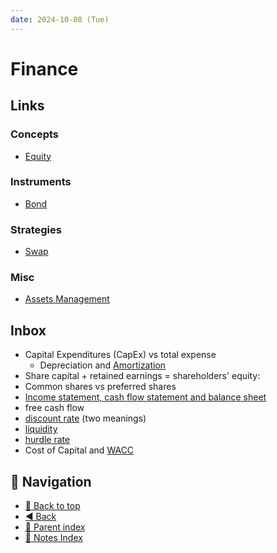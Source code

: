 ```yaml
---
date: 2024-10-08 (Tue)
---
```


# Finance

## Links

### Concepts

- [Equity](BasicConcepts/equity.md)

### Instruments

- [Bond](Instruments/bond.md)

### Strategies

- [Swap](Strategy/swap.md)

### Misc

- [Assets Management](assets-management.md)

## Inbox

- Capital Expenditures (CapEx) vs total expense
  - Depreciation and
    [Amortization](https://www.investopedia.com/terms/a/amortization.asp)
- Share capital + retained earnings = shareholders' equity:
- Common shares vs preferred shares
- [Income statement, cash flow statement and balance sheet](https://corporatefinanceinstitute.com/resources/accounting/three-financial-statements/)
- free cash flow
- [discount rate](https://www.investopedia.com/terms/d/discountrate.asp) (two
  meanings)
- [liquidity](https://www.investopedia.com/terms/l/liquidity.asp)
- [hurdle rate](https://www.investopedia.com/terms/h/hurdlerate.asp)
- Cost of Capital and [WACC](https://www.investopedia.com/terms/w/wacc.asp)

## 🧭 Navigation

- [🔼 Back to top](#finance)
- [◀️ Back](../index.md)
- [🔖 Parent index](../index.md)
- [📑 Notes Index](../index.md)
